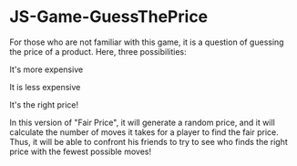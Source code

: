 # JS-Game-GuessThePrice
For those who are not familiar with this game, it is a question of guessing the price of a product. Here, three possibilities:

It's more expensive

It is less expensive

It's the right price!

In this version of "Fair Price", it will generate a random price, and it will calculate the number of moves it takes for a player to find the fair price. Thus, it will be able to confront his friends to try to see who finds the right price with the fewest possible moves!

